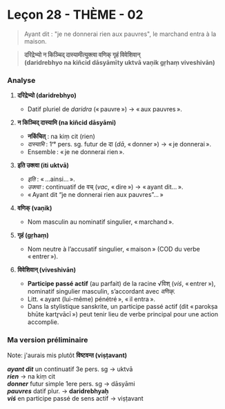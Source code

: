 # Leçon 28 - THÈME - 02

> Ayant dit : "je ne donnerai rien aux pauvres", le marchand entra à la maison. 
 
> __दरिद्रेभ्यो न किञ्चिद् दास्यामीत्युक्त्वा वणिक् गृहं विवेशिवान्  
(daridrebhyo na kiñcid dāsyāmīty uktvā vaṇik gṛhaṃ viveshivān)__

### Analyse

1. **दरिद्रेभ्यो (daridrebhyo)**  
   - Datif pluriel de *daridra* (« pauvre ») → « aux pauvres ».

2. **न किञ्चिद् दास्यामि (na kiñcid dāsyāmi)**  
   - **नकिंचित्** : na kiṃ cit (rien)    
   - *दास्यामि* : 1ʳᵉ pers. sg. futur de दा (*dā*, « donner ») → « je donnerai ».  
   - Ensemble : « je ne donnerai rien ».

3. **इति उक्त्वा (iti uktvā)**  
   - *इति* : « …ainsi… ».  
   - *उक्त्वा* : continuatif de वच् (*vac*, « dire ») → « ayant dit… ».  
   - « Ayant dit “je ne donnerai rien aux pauvres”… »

4. **वणिक् (vaṇik)**  
   - Nom masculin au nominatif singulier, « marchand ».

5. **गृहं (gṛhaṃ)**  
   - Nom neutre à l’accusatif singulier, « maison » (COD du verbe « entrer »).

6. **विवेशिवान् (viveshivān)**  
   - **Participe passé actif** (au parfait) de la racine √विश् (*viś*, « entrer »), nominatif singulier masculin, s’accordant avec *वणिक्*.  
   - Litt. « ayant (lui-même) pénétré », « il entra ».  
   - Dans la stylistique sanskrite, un participe passé actif (dit « parokṣa bhūte kartr̥vācī ») peut tenir lieu de verbe principal pour une action accomplie.

### Ma version préliminaire

Note: j'aurais mis plutôt __विष्टवन्त (viṣṭavant)__ 

__*ayant dit*__ un continuatif 3e pers. sg -> uktvā  
__*rien*__  -> na kiṃ cit  
__*donner*__ futur simple 1ere pers. sg -> dāsyāmi  
__*pauvres*__ datif plur.  -> __daridrebhyaḥ__  
__*viś*__ en participe passé de sens actif -> viṣṭavant 
